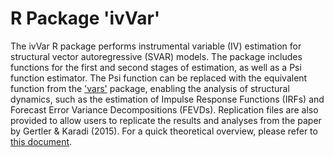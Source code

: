 # R Package 'ivVar'
The ivVar R package performs instrumental variable (IV) estimation for structural vector autoregressive (SVAR) models. The package includes functions for the first and second stages of estimation, as well as a Psi function estimator. The Psi function can be replaced with the equivalent function from the ['vars'](https://github.com/bpfaff/vars) package, enabling the analysis of structural dynamics, such as the estimation of Impulse Response Functions (IRFs) and Forecast Error Variance Decompositions (FEVDs). Replication files are also provided to allow users to replicate the results and analyses from the paper by Gertler & Karadi (2015). For a quick theoretical overview, please refer to [this document](https://drive.google.com/file/d/14LA-q41ns364CtlkJYxF1h-JgCWM-HCy/view).
